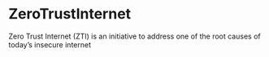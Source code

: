 # ZeroTrustInternet
Zero Trust Internet (ZTI) is an initiative to address one of the root causes of today’s insecure internet

